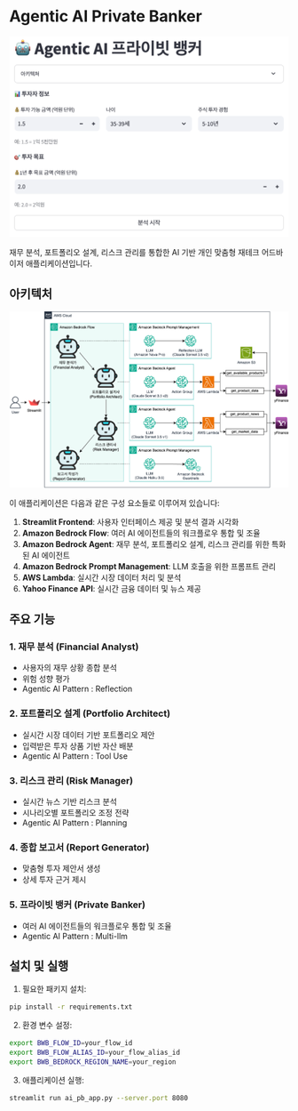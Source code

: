 # Agentic AI Private Banker

![Main_Logo](./static/agentic_ai_pb.png)

재무 분석, 포트폴리오 설계, 리스크 관리를 통합한 AI 기반 개인 맞춤형 재테크 어드바이저 애플리케이션입니다.

## 아키텍처

![Architecture](./static/agentic_ai_arch.png)

이 애플리케이션은 다음과 같은 구성 요소들로 이루어져 있습니다:

1. **Streamlit Frontend**: 사용자 인터페이스 제공 및 분석 결과 시각화
2. **Amazon Bedrock Flow**: 여러 AI 에이전트들의 워크플로우 통합 및 조율
3. **Amazon Bedrock Agent**: 재무 분석, 포트폴리오 설계, 리스크 관리를 위한 특화된 AI 에이전트
4. **Amazon Bedrock Prompt Management**: LLM 호출을 위한 프롬프트 관리
5. **AWS Lambda**: 실시간 시장 데이터 처리 및 분석
6. **Yahoo Finance API**: 실시간 금융 데이터 및 뉴스 제공

## 주요 기능

### 1. 재무 분석 (Financial Analyst)
- 사용자의 재무 상황 종합 분석
- 위험 성향 평가
- Agentic AI Pattern : Reflection

### 2. 포트폴리오 설계 (Portfolio Architect)
- 실시간 시장 데이터 기반 포트폴리오 제안
- 입력받은 투자 상품 기반 자산 배분
- Agentic AI Pattern : Tool Use

### 3. 리스크 관리 (Risk Manager)
- 실시간 뉴스 기반 리스크 분석
- 시나리오별 포트폴리오 조정 전략
- Agentic AI Pattern : Planning

### 4. 종합 보고서 (Report Generator)
- 맞춤형 투자 제안서 생성
- 상세 투자 근거 제시

### 5. 프라이빗 뱅커 (Private Banker)
- 여러 AI 에이전트들의 워크플로우 통합 및 조율
- Agentic AI Pattern : Multi-llm


## 설치 및 실행

1. 필요한 패키지 설치:
```bash
pip install -r requirements.txt
```

2. 환경 변수 설정:
```bash
export BWB_FLOW_ID=your_flow_id
export BWB_FLOW_ALIAS_ID=your_flow_alias_id
export BWB_BEDROCK_REGION_NAME=your_region
```

3. 애플리케이션 실행:
```bash
streamlit run ai_pb_app.py --server.port 8080
```